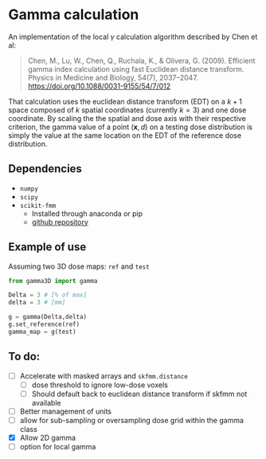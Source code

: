 # Gamma calculation

An implementation of the local $\gamma$ calculation algorithm described by Chen et al:

> Chen, M., Lu, W., Chen, Q., Ruchala, K., & Olivera, G. (2009).
> Efficient gamma index calculation using fast Euclidean distance transform. Physics in Medicine and Biology, 54(7), 2037–2047.
> https://doi.org/10.1088/0031-9155/54/7/012

That calculation uses the euclidean distance transform (EDT) on a $k+1$ space composed of $k$ spatial coordinates (currently $k=3$)
and one dose coordinate. By scaling the the spatial and dose axis with their respective criterion, the gamma value of a point
$(\mathbf x,d)$ on a testing dose distribution is simply the value at the same location on the EDT of the reference dose distribution.

## Dependencies

- `numpy`
- `scipy`
- `scikit-fmm`
   - Installed through anaconda or pip
   - [github repository](https://github.com/scikit-fmm/scikit-fmm)

## Example of use

Assuming two 3D dose maps: `ref` and `test`

```python
from gamma3D import gamma

Delta = 3 # [% of max]
delta = 3 # [mm]

g = gamma(Delta,delta)
g.set_reference(ref)
gamma_map = g(test)
```

## To do:
- [ ] Accelerate with masked arrays and `skfmm.distance`
   - [ ] dose threshold to ignore low-dose voxels 
   - [ ] Should default back to euclidean distance transform if skfmm not available
- [ ] Better management of units
- [ ] allow for sub-sampling or oversampling dose grid within the gamma class
- [x] Allow 2D gamma
- [ ] option for local gamma
